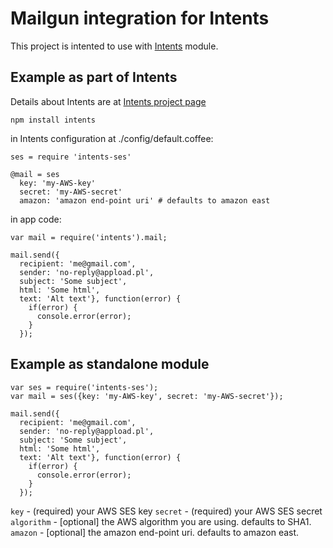 # Mailgun integration for Intents

This project is intented to use with [Intents](https://github.com/rafalsobota/node-intents) module.

## Example as part of Intents

Details about Intents are at [Intents project page](https://github.com/rafalsobota/node-intents)

    npm install intents

in Intents configuration at ./config/default.coffee:

    ses = require 'intents-ses'
    
    @mail = ses
      key: 'my-AWS-key'
      secret: 'my-AWS-secret'
      amazon: 'amazon end-point uri' # defaults to amazon east

in app code:

    var mail = require('intents').mail;
    
    mail.send({
      recipient: 'me@gmail.com',
      sender: 'no-reply@appload.pl',
      subject: 'Some subject',
      html: 'Some html',
      text: 'Alt text'}, function(error) {
        if(error) {
          console.error(error);
        }
      });

## Example as standalone module

    var ses = require('intents-ses');
    var mail = ses({key: 'my-AWS-key', secret: 'my-AWS-secret'});
    
    mail.send({
      recipient: 'me@gmail.com',
      sender: 'no-reply@appload.pl',
      subject: 'Some subject',
      html: 'Some html',
      text: 'Alt text'}, function(error) {
        if(error) {
          console.error(error);
        }
      });

`key` - (required) your AWS SES key
`secret` - (required) your AWS SES secret
`algorithm` - [optional] the AWS algorithm you are using. defaults to SHA1.
`amazon` - [optional] the amazon end-point uri. defaults to amazon east.